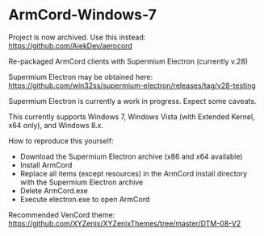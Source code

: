 # ArmCord-Windows-7
Project is now archived. Use this instead: https://github.com/AiekDev/aerocord

Re-packaged ArmCord clients with Supermium Electron (currently v.28)

Supermium Electron may be obtained here: https://github.com/win32ss/supermium-electron/releases/tag/v28-testing

Supermium Electron is currently a work in progress. Expect some caveats. 

This currently supports Windows 7, Windows Vista (with Extended Kernel, x64 only), and Windows 8.x.

How to reproduce this yourself:
- Download the Supermium Electron archive (x86 and x64 available)
- Install ArmCord
- Replace all items (except resources) in the ArmCord install directory with the Supermium Electron archive
- Delete ArmCord.exe
- Execute electron.exe to open ArmCord

Recommended VenCord theme: https://github.com/XYZenix/XYZenixThemes/tree/master/DTM-08-V2
